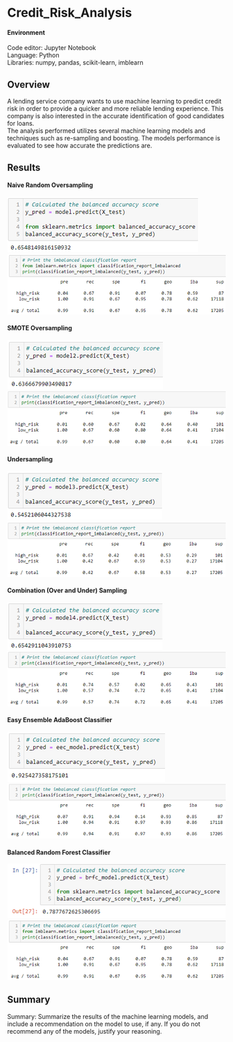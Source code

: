 # Credit_Risk_Analysis
#### Environment
Code editor: Jupyter Notebook    
Language: Python    
Libraries: numpy, pandas, scikit-learn, imblearn  

## Overview
A lending service company wants to use machine learning to predict credit risk in order to provide a quicker and more reliable lending experience. This company is also interested in the accurate identification of good candidates for loans.  
The analysis performed utilizes several machine learning models and techniques such as re-sampling and boosting. The models performance is evaluated to see how accurate the predictions are.


## Results  
#### Naive Random Oversampling    
![RandomOverSampler BAS ](https://github.com/MarcoFernandez14/Credit_Risk_Analysis/blob/main/Resources/RandomOverSampler%20BAS%20.png)  
![RandomOverSampler PRE REC ](https://github.com/MarcoFernandez14/Credit_Risk_Analysis/blob/main/Resources/BalancedRandomForestClassifier%20PRE%20REC%20.png)  

#### SMOTE Oversampling    
![SMOTE BAS ](https://github.com/MarcoFernandez14/Credit_Risk_Analysis/blob/main/Resources/SMOTE%20BAS%20.png)  
![SMOTE PRE REC](https://github.com/MarcoFernandez14/Credit_Risk_Analysis/blob/main/Resources/SMOTE%20PRE%20REC.png)  

#### Undersampling   
![ClusterCentroids BAS ](https://github.com/MarcoFernandez14/Credit_Risk_Analysis/blob/main/Resources/ClusterCentroids%20BAS%20.png)  
![ClusterCentroids PRE REC](https://github.com/MarcoFernandez14/Credit_Risk_Analysis/blob/main/Resources/ClusterCentroids%20PRE%20REC.png)  

#### Combination (Over and Under) Sampling    
![SMOTEENN BAS](https://github.com/MarcoFernandez14/Credit_Risk_Analysis/blob/main/Resources/SMOTEENN%20BAS.png)  
![SMOTEENN PRE REC](https://github.com/MarcoFernandez14/Credit_Risk_Analysis/blob/main/Resources/SMOTEENN%20PRE%20REC.png)  

#### Easy Ensemble AdaBoost Classifier   
![EasyEnsembleClassifier BAS ](https://github.com/MarcoFernandez14/Credit_Risk_Analysis/blob/main/Resources/EasyEnsembleClassifier%20BAS%20.png)  
![EasyEnsembleClassifier PRE REC ](https://github.com/MarcoFernandez14/Credit_Risk_Analysis/blob/main/Resources/EasyEnsembleClassifier%20PRE%20REC%20.png)  

#### Balanced Random Forest Classifier    
![BalancedRandomForestClassifier BAS ](https://github.com/MarcoFernandez14/Credit_Risk_Analysis/blob/main/Resources/BalancedRandomForestClassifier%20BAS%20.png)  
![BalancedRandomForestClassifier PRE REC ](https://github.com/MarcoFernandez14/Credit_Risk_Analysis/blob/main/Resources/BalancedRandomForestClassifier%20PRE%20REC%20.png)  


## Summary
Summary: Summarize the results of the machine learning models, and include a recommendation on the model to use, if any. If you do not recommend any of the models, justify your reasoning.

![]()
